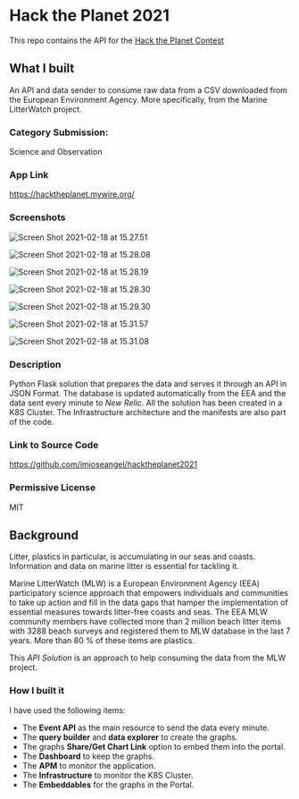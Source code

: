 # Hack the Planet 2021

This repo contains the API for the [Hack the Planet Contest](https://dev.to/devteam/announcing-the-new-relic-hack-the-planet-contest-on-dev-5d)

## What I built

An API and data sender to consume raw data from a CSV downloaded from the European Environment Agency. More specifically, from the Marine LitterWatch project.

### Category Submission: 

Science and Observation

### App Link

https://hacktheplanet.mywire.org/

### Screenshots

![Screen Shot 2021-02-18 at 15.27.51](https://www.therelicans.com/remoteimages/uploads/articles/dcv9km7tr6f8ya44btbi.png)

![Screen Shot 2021-02-18 at 15.28.08](https://www.therelicans.com/remoteimages/uploads/articles/csf9tkzfzcs6dpohfz6t.png)

![Screen Shot 2021-02-18 at 15.28.19](https://www.therelicans.com/remoteimages/uploads/articles/3qm16mv8es82u5oadfkx.png)

![Screen Shot 2021-02-18 at 15.28.30](https://www.therelicans.com/remoteimages/uploads/articles/sazxwhz8n5mgmbywdgon.png)

![Screen Shot 2021-02-18 at 15.29.30](https://www.therelicans.com/remoteimages/uploads/articles/2j6oea43aienwutvarml.png)

![Screen Shot 2021-02-18 at 15.31.57](https://www.therelicans.com/remoteimages/uploads/articles/9lyanc0zh8347vttv019.png)

![Screen Shot 2021-02-18 at 15.31.08](https://www.therelicans.com/remoteimages/uploads/articles/w82egngsmo2hyy9zpk9v.png)
     

### Description

Python Flask solution that prepares the data and serves it through an API in JSON Format. The database is updated automatically from the EEA and the data sent every minute to *New Relic*. All the solution has been created in a K8S Cluster. The Infrastructure architecture and the manifests are also part of the code.

### Link to Source Code

https://github.com/imjoseangel/hacktheplanet2021

### Permissive License

MIT

## Background

Litter, plastics in particular, is accumulating in our seas and coasts. Information and data on marine litter is essential for tackling it.

Marine LitterWatch (MLW) is a European Environment Agency (EEA) participatory science approach that empowers individuals and communities to take up action and fill in the data gaps that hamper the implementation of essential measures towards litter-free coasts and seas. The EEA MLW community members have collected more than 2 million beach litter items with 3288 beach surveys and registered them to MLW database in the last 7 years. More than 80 % of these items are plastics.

This *API Solution* is an approach to help consuming the data from the MLW project.

### How I built it
 
I have used the following items:

* The **Event API** as the main resource to send the data every minute.
* The **query builder** and **data explorer** to create the graphs.
* The graphs **Share/Get Chart Link** option to embed them into the portal.
* The **Dashboard** to keep the graphs.
* The **APM** to monitor the application.
* The **Infrastructure** to monitor the K8S Cluster.
* The **Embeddables** for the graphs in the Portal.
